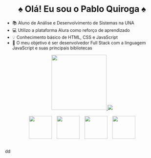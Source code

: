 <h1 align="center">♠ Olá! Eu sou o Pablo Quiroga ♠</h1>



- 📚 Aluno de Análise e Desenvolvimento de Sistemas na UNA
- 💻 Utilizo a plataforma Alura como reforço de aprendizado
- 💡 Conhecimento básico de HTML, CSS e JavaScript
- 🎯 O meu objetivo é ser desenvolvedor Full Stack com a linguagem JavaScript e suas principais bibliotecas 


<div align="center">
  <a href="https://www.linkedin.com/in/quirogadev">
  <img height="180em" src="https://github-readme-stats.vercel.app/api?username=quirogajs&show_icons=true&theme=midnight-purple">
  <img height"180em" src="https://github-readme-stats.vercel.app/api/top-langs/?username=quirogajs&layout=compact&theme=midnight-purple">
  </a>
</div>
<br>
<div align="center">  
<img width="75px" src="https://cdn.jsdelivr.net/gh/devicons/devicon/icons/html5/html5-original.svg" />
&nbsp&nbsp&nbsp<img width="75px" src="https://cdn.jsdelivr.net/gh/devicons/devicon/icons/css3/css3-original.svg" />
&nbsp&nbsp&nbsp<img width="75px" src="https://cdn.jsdelivr.net/gh/devicons/devicon/icons/javascript/javascript-original.svg" />
&nbsp&nbsp&nbsp<img width="75px" src="https://cdn.jsdelivr.net/gh/devicons/devicon/icons/typescript/typescript-original.svg" />
</div>
 
 ##
  
  dd
